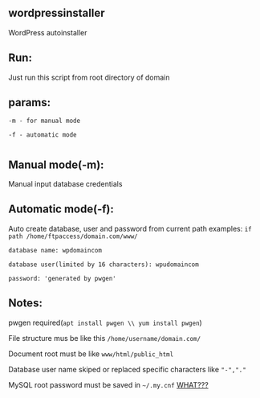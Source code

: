 ## wordpressinstaller
WordPress autoinstaller

## Run: 

Just run this script from root directory of domain

## params:
`-m - for manual mode`

`-f - automatic mode`

#
## Manual mode(-m):
Manual input database credentials
## Automatic mode(-f):
Auto create database, user and password from current path
examples:
`if path /home/ftpaccess/domain.com/www/`

`database name: wpdomaincom`

`database user(limited by 16 characters): wpudomaincom`

`password: 'generated by pwgen'`


## Notes: 

pwgen required(`apt install pwgen \\ yum install pwgen`)

File structure mus be like this `/home/username/domain.com/`

Document root must be like `www/html/public_html`

Database user name skiped or replaced specific characters like `"-","."`

MySQL root password must be saved in `~/.my.cnf` [WHAT???](https://stackoverflow.com/questions/16299603/mysql-utilities-my-cnf-option-file)
